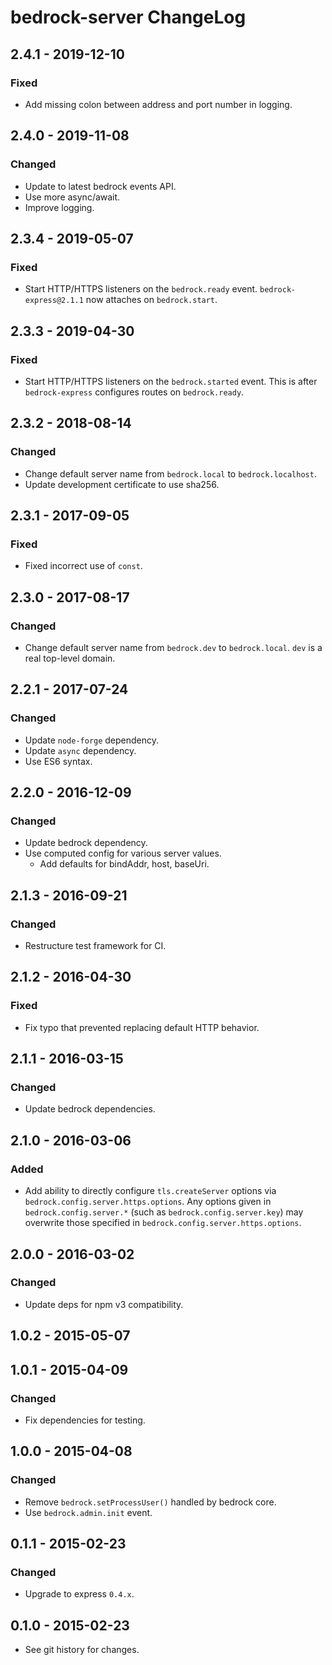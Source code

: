 # bedrock-server ChangeLog

## 2.4.1 - 2019-12-10

### Fixed
- Add missing colon between address and port number in logging.

## 2.4.0 - 2019-11-08

### Changed
- Update to latest bedrock events API.
- Use more async/await.
- Improve logging.

## 2.3.4 - 2019-05-07

### Fixed
- Start HTTP/HTTPS listeners on the `bedrock.ready` event.
  `bedrock-express@2.1.1` now attaches on `bedrock.start`.

## 2.3.3 - 2019-04-30

### Fixed
- Start HTTP/HTTPS listeners on the `bedrock.started` event. This is after
  `bedrock-express` configures routes on `bedrock.ready`.

## 2.3.2 - 2018-08-14

### Changed
- Change default server name from `bedrock.local` to `bedrock.localhost`.
- Update development certificate to use sha256.

## 2.3.1 - 2017-09-05

### Fixed
- Fixed incorrect use of `const`.

## 2.3.0 - 2017-08-17

### Changed
- Change default server name from `bedrock.dev` to `bedrock.local`. `dev` is
  a real top-level domain.

## 2.2.1 - 2017-07-24

### Changed
- Update `node-forge` dependency.
- Update `async` dependency.
- Use ES6 syntax.

## 2.2.0 - 2016-12-09

### Changed
- Update bedrock dependency.
- Use computed config for various server values.
  - Add defaults for bindAddr, host, baseUri.

## 2.1.3 - 2016-09-21

### Changed
- Restructure test framework for CI.

## 2.1.2 - 2016-04-30

### Fixed
- Fix typo that prevented replacing default HTTP behavior.

## 2.1.1 - 2016-03-15

### Changed
- Update bedrock dependencies.

## 2.1.0 - 2016-03-06

### Added

- Add ability to directly configure `tls.createServer` options via
  `bedrock.config.server.https.options`. Any options given in
  `bedrock.config.server.*` (such as `bedrock.config.server.key`) may
  overwrite those specified in `bedrock.config.server.https.options`.

## 2.0.0 - 2016-03-02

### Changed
- Update deps for npm v3 compatibility.

## 1.0.2 - 2015-05-07

## 1.0.1 - 2015-04-09

### Changed
- Fix dependencies for testing.

## 1.0.0 - 2015-04-08

### Changed
- Remove `bedrock.setProcessUser()` handled by bedrock core.
- Use `bedrock.admin.init` event.

## 0.1.1 - 2015-02-23

### Changed
- Upgrade to express `0.4.x`.

## 0.1.0 - 2015-02-23

- See git history for changes.
